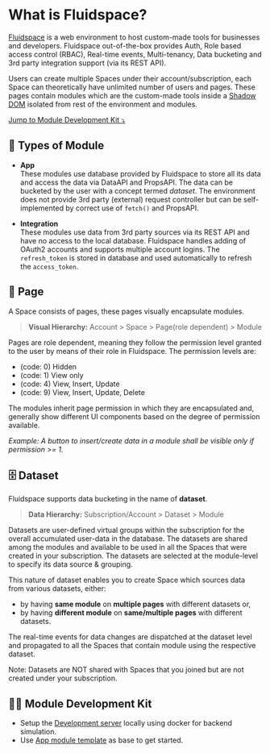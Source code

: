 # What is Fluidspace?

[Fluidspace](https://fluidspace.app) is a web environment to host custom-made tools for businesses and developers. Fluidspace out-of-the-box provides Auth, Role based access control (RBAC), Real-time events, Multi-tenancy, Data bucketing and 3rd party integration support (via its REST API).

Users can create multiple Spaces under their account/subscription, each Space can theoretically have unlimited number of users and pages. These pages contain modules which are the custom-made tools inside a [Shadow DOM](https://developer.mozilla.org/en-US/docs/Web/API/Web_components/Using_shadow_DOM) isolated from rest of the environment and modules.

[Jump to Module Development Kit ⤵](#-module-development-kit)

## 🧩 Types of Module

* **App**<br>
These modules use database provided by Fluidspace to store all its data and access the data via DataAPI and PropsAPI. The data can be bucketed by the user with a concept termed *dataset*. The environment does not provide 3rd party (external) request controller but can be self-implemented by correct use of `fetch()` and PropsAPI. 

* **Integration**<br>
These modules use data from 3rd party sources via its REST API and have no access to the local database. Fluidspace handles adding of OAuth2 accounts and supports multiple account logins. The `refresh_token` is stored in database and used automatically to refresh the `access_token`.

## 📄 Page

A Space consists of pages, these pages visually encapsulate modules.

> **Visual Hierarchy:** Account > Space > Page(role dependent) > Module

Pages are role dependent, meaning they follow the permission level granted to the user by means of their role in Fluidspace. The permission levels are:

* (code: 0) Hidden
* (code: 1) View only
* (code: 4) View, Insert, Update
* (code: 9) View, Insert, Update, Delete

The modules inherit page permission in which they are encapsulated and, generally show different UI components based on the degree of permission available.

*Example: A button to insert/create data in a module shall be visible only if permission >= 1.*

## 🗄 Dataset

Fluidspace supports data bucketing in the name of **dataset**.

> **Data Hierarchy:** Subscription/Account > Dataset > Module

Datasets are user-defined virtual groups within the subscription for the overall accumulated user-data in the database. The datasets are shared among the modules and available to be used in all the Spaces that were created in your subscription. The datasets are selected at the module-level to specify its data source & grouping.

This nature of dataset enables you to create Space which sources data from various datasets, either:
* by having **same module** on **multiple pages** with different datasets or,
* by having **different module** on **same/multiple pages** with different datasets.

The real-time events for data changes are dispatched at the dataset level and propagated to all the Spaces that contain module using the respective dataset.

Note: Datasets are NOT shared with Spaces that you joined but are not created under your subscription.


## 🧑‍💻 Module Development Kit

* Setup the  [Development server](https://github.com/FluidspaceWeb/development-server) locally using docker for backend simulation.
* Use [App module template](https://github.com/FluidspaceWeb/app-template-vue3) as base to get started.
